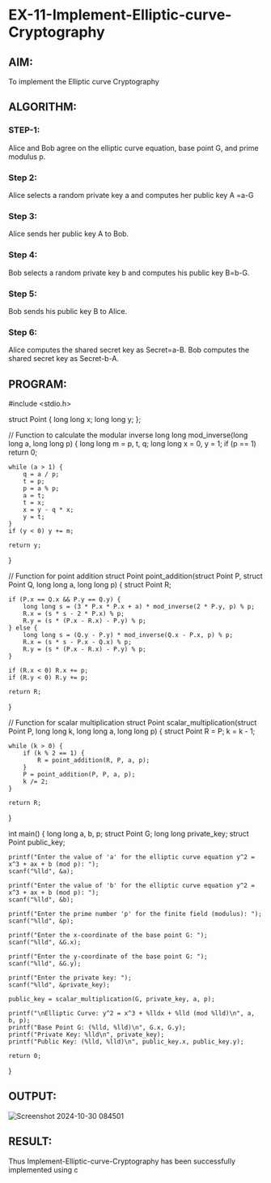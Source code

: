 # EX-11-Implement-Elliptic-curve-Cryptography

## AIM:

To implement the Elliptic curve Cryptography

## ALGORITHM:

### STEP-1:

Alice and Bob agree on the elliptic curve equation, base point G, and prime modulus p.

### Step 2:

Alice selects a random private key a and computes her public key A =a-G

### Step 3:

Alice sends her public key A to Bob.

### Step 4:

Bob selects a random private key b and computes his public key B=b-G.

### Step 5:

Bob sends his public key B to Alice.

### Step 6:

Alice computes the shared secret key as Secret=a-B. Bob computes the shared secret key as Secret-b-A.

## PROGRAM:

#include <stdio.h>

struct Point {
    long long x;
    long long y;
};

// Function to calculate the modular inverse
long long mod_inverse(long long a, long long p) {
    long long m = p, t, q;
    long long x = 0, y = 1;
    if (p == 1) return 0;

    while (a > 1) {
        q = a / p;
        t = p;
        p = a % p;
        a = t;
        t = x;
        x = y - q * x;
        y = t;
    }
    if (y < 0) y += m;

    return y;
}

// Function for point addition
struct Point point_addition(struct Point P, struct Point Q, long long a, long long p) {
    struct Point R;

    if (P.x == Q.x && P.y == Q.y) {
        long long s = (3 * P.x * P.x + a) * mod_inverse(2 * P.y, p) % p;
        R.x = (s * s - 2 * P.x) % p;
        R.y = (s * (P.x - R.x) - P.y) % p;
    } else {
        long long s = (Q.y - P.y) * mod_inverse(Q.x - P.x, p) % p;
        R.x = (s * s - P.x - Q.x) % p;
        R.y = (s * (P.x - R.x) - P.y) % p;
    }

    if (R.x < 0) R.x += p;
    if (R.y < 0) R.y += p;

    return R;
}

// Function for scalar multiplication
struct Point scalar_multiplication(struct Point P, long long k, long long a, long long p) {
    struct Point R = P;
    k = k - 1;

    while (k > 0) {
        if (k % 2 == 1) {
            R = point_addition(R, P, a, p);
        }
        P = point_addition(P, P, a, p);
        k /= 2;
    }

    return R;
}

int main() {
    long long a, b, p;
    struct Point G;
    long long private_key;
    struct Point public_key;

    printf("Enter the value of 'a' for the elliptic curve equation y^2 = x^3 + ax + b (mod p): ");
    scanf("%lld", &a);

    printf("Enter the value of 'b' for the elliptic curve equation y^2 = x^3 + ax + b (mod p): ");
    scanf("%lld", &b);

    printf("Enter the prime number 'p' for the finite field (modulus): ");
    scanf("%lld", &p);

    printf("Enter the x-coordinate of the base point G: ");
    scanf("%lld", &G.x);

    printf("Enter the y-coordinate of the base point G: ");
    scanf("%lld", &G.y);

    printf("Enter the private key: ");
    scanf("%lld", &private_key);

    public_key = scalar_multiplication(G, private_key, a, p);

    printf("\nElliptic Curve: y^2 = x^3 + %lldx + %lld (mod %lld)\n", a, b, p);
    printf("Base Point G: (%lld, %lld)\n", G.x, G.y);
    printf("Private Key: %lld\n", private_key);
    printf("Public Key: (%lld, %lld)\n", public_key.x, public_key.y);

    return 0;
}

## OUTPUT:
![Screenshot 2024-10-30 084501](https://github.com/user-attachments/assets/065631d7-ec6a-48e2-987e-2bb1cd3bf3d9)

## RESULT:
Thus Implement-Elliptic-curve-Cryptography has been successfully implemented using c

